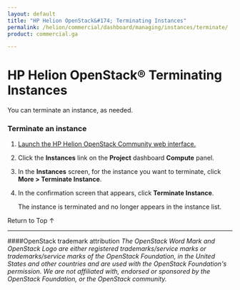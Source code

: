 ```yaml
---
layout: default
title: "HP Helion OpenStack&#174; Terminating Instances"
permalink: /helion/commercial/dashboard/managing/instances/terminate/
product: commercial.ga

---
```

<!--UNDER REVISION-->

<script>

function PageRefresh {
onLoad="window.refresh"
}

PageRefresh();

</script>

<!--
<p style="font-size: small;"> <a href="/helion/commercial/ga1/install/">&#9664; PREV</a> | <a href="/helion/commercial/ga1/install-overview/">&#9650; UP</a> | <a href="/helion/commercial/ga1/">NEXT &#9654;</a> </p>
-->

# HP Helion OpenStack&#174; Terminating Instances

You can terminate an instance, as needed. </p>

### Terminate an instance ###

1. <a href="/helion/community/dashboard/login/">Launch the HP Helion OpenStack Community web interface.</a></p>

2. Click the <strong>Instances</strong> link on the <strong>Project</strong> dashboard <strong>Compute</strong> panel.</p>

3. In the <strong>Instances</strong> screen, for the instance you want to terminate, click <strong>More &gt; Terminate Instance</strong>.</p>

3. In the confirmation screen that appears, click <strong>Terminate Instance</strong>.</p>

	The instance is terminated and no longer appears in the instance list.</p>

<p><a href="#top" style="padding:14px 0px 14px 0px; text-decoration: none;"> Return to Top &#8593; </a></p>


----
####OpenStack trademark attribution
*The OpenStack Word Mark and OpenStack Logo are either registered trademarks/service marks or trademarks/service marks of the OpenStack Foundation, in the United States and other countries and are used with the OpenStack Foundation's permission. We are not affiliated with, endorsed or sponsored by the OpenStack Foundation, or the OpenStack community.*